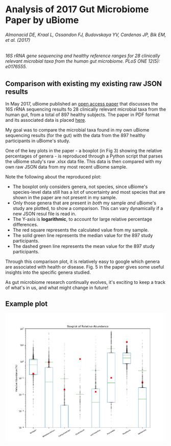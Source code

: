 # Analysis of 2017 Gut Microbiome Paper by uBiome
###### Almonacid DE, Kraal L, Ossandon FJ, Budovskaya YV, Cardenas JP, Bik EM, et al. (2017)
###### 16S rRNA gene sequencing and healthy reference ranges for 28 clinically relevant microbial taxa from the human gut microbiome. PLoS ONE 12(5): e0176555.
## Comparison with existing my existing raw JSON results

In May 2017, uBiome published an [open access paper](http://journals.plos.org/plosone/article?id=10.1371/journal.pone.0176555) that discusses the 16S rRNA sequencing results fo 28 clinically relevant microbial taxa from the human gut, from a total of 897 healthy subjects.
The paper in PDF format and its associated data is placed [here](./RawData).

My goal was to compare the microbial taxa found in my own uBiome sequencing results (for the gut) with the data from the 897 healthy participants in uBiome's study.

One of the key plots in the paper - a boxplot (in Fig 3) showing the relative percentages of genera - is reproduced through a Python script that parses
the uBiome study's raw .xlsx data file. This data is then compared with my own raw JSON data from my most recent uBiome sample. 

Note the following about the reproduced plot:
- The boxplot only considers genera, not species, since uBiome's species-level data still has a lot of uncertainty and most species that are shown in the paper are not present in my sample.
- Only those genera that are present in *both* my sample *and* uBiome's study are plotted, to show a comparison. This can vary dynamically if a new JSON resul file is read in.
- The Y-axis is **logarithmic**, to account for large relative percentage differences.
- The red square represents the calculated value from my sample.
- The solid green line represents the median value for the 897 study participants.
- The dashed green line represents the mean value for the 897 study participants.

Through this comparison plot, it is relatively easy to google which genera are associated with health or disease. Fig. 5 in the paper gives some useful insights into the specific genera studied.

As gut microbiome research continually evolves, it's exciting to keep a track of what's in us, and what might change in future!

## Example plot

![](boxplot.png)
